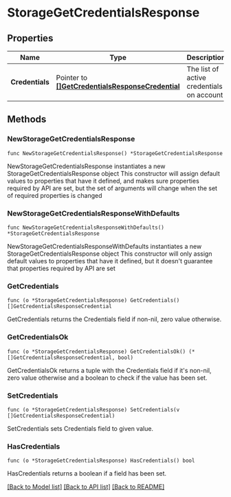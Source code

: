 # StorageGetCredentialsResponse

## Properties

Name | Type | Description | Notes
------------ | ------------- | ------------- | -------------
**Credentials** | Pointer to [**[]GetCredentialsResponseCredential**](GetCredentialsResponseCredential.md) | The list of active credentials on account | [optional] 

## Methods

### NewStorageGetCredentialsResponse

`func NewStorageGetCredentialsResponse() *StorageGetCredentialsResponse`

NewStorageGetCredentialsResponse instantiates a new StorageGetCredentialsResponse object
This constructor will assign default values to properties that have it defined,
and makes sure properties required by API are set, but the set of arguments
will change when the set of required properties is changed

### NewStorageGetCredentialsResponseWithDefaults

`func NewStorageGetCredentialsResponseWithDefaults() *StorageGetCredentialsResponse`

NewStorageGetCredentialsResponseWithDefaults instantiates a new StorageGetCredentialsResponse object
This constructor will only assign default values to properties that have it defined,
but it doesn't guarantee that properties required by API are set

### GetCredentials

`func (o *StorageGetCredentialsResponse) GetCredentials() []GetCredentialsResponseCredential`

GetCredentials returns the Credentials field if non-nil, zero value otherwise.

### GetCredentialsOk

`func (o *StorageGetCredentialsResponse) GetCredentialsOk() (*[]GetCredentialsResponseCredential, bool)`

GetCredentialsOk returns a tuple with the Credentials field if it's non-nil, zero value otherwise
and a boolean to check if the value has been set.

### SetCredentials

`func (o *StorageGetCredentialsResponse) SetCredentials(v []GetCredentialsResponseCredential)`

SetCredentials sets Credentials field to given value.

### HasCredentials

`func (o *StorageGetCredentialsResponse) HasCredentials() bool`

HasCredentials returns a boolean if a field has been set.


[[Back to Model list]](../README.md#documentation-for-models) [[Back to API list]](../README.md#documentation-for-api-endpoints) [[Back to README]](../README.md)


